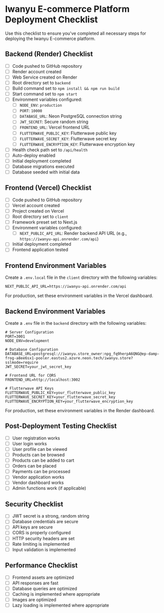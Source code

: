# Iwanyu E-commerce Platform Deployment Checklist

Use this checklist to ensure you've completed all necessary steps for deploying the Iwanyu E-commerce platform.

## Backend (Render) Checklist

- [ ] Code pushed to GitHub repository
- [ ] Render account created
- [ ] Web Service created on Render
- [ ] Root directory set to `backend`
- [ ] Build command set to `npm install && npm run build`
- [ ] Start command set to `npm start`
- [ ] Environment variables configured:
  - [ ] `NODE_ENV`: `production`
  - [ ] `PORT`: `10000`
  - [ ] `DATABASE_URL`: Neon PostgreSQL connection string
  - [ ] `JWT_SECRET`: Secure random string
  - [ ] `FRONTEND_URL`: Vercel frontend URL
  - [ ] `FLUTTERWAVE_PUBLIC_KEY`: Flutterwave public key
  - [ ] `FLUTTERWAVE_SECRET_KEY`: Flutterwave secret key
  - [ ] `FLUTTERWAVE_ENCRYPTION_KEY`: Flutterwave encryption key
- [ ] Health check path set to `/api/health`
- [ ] Auto-deploy enabled
- [ ] Initial deployment completed
- [ ] Database migrations executed
- [ ] Database seeded with initial data

## Frontend (Vercel) Checklist

- [ ] Code pushed to GitHub repository
- [ ] Vercel account created
- [ ] Project created on Vercel
- [ ] Root directory set to `client`
- [ ] Framework preset set to Next.js
- [ ] Environment variables configured:
  - [ ] `NEXT_PUBLIC_API_URL`: Render backend API URL (e.g., `https://iwanyu-api.onrender.com/api`)
- [ ] Initial deployment completed
- [ ] Frontend application tested

## Frontend Environment Variables

Create a `.env.local` file in the `client` directory with the following variables:

```
NEXT_PUBLIC_API_URL=https://iwanyu-api.onrender.com/api
```

For production, set these environment variables in the Vercel dashboard.

## Backend Environment Variables

Create a `.env` file in the `backend` directory with the following variables:

```
# Server Configuration
PORT=3001
NODE_ENV=development

# Database Configuration
DATABASE_URL=postgresql://iwanyu.store_owner:npg_fq9herpA6QNG@ep-damp-frog-a8ee6sx1-pooler.eastus2.azure.neon.tech/iwanyu.store?sslmode=require
JWT_SECRET=your_jwt_secret_key

# Frontend URL for CORS
FRONTEND_URL=http://localhost:3002

# Flutterwave API Keys
FLUTTERWAVE_PUBLIC_KEY=your_flutterwave_public_key
FLUTTERWAVE_SECRET_KEY=your_flutterwave_secret_key
FLUTTERWAVE_ENCRYPTION_KEY=your_flutterwave_encryption_key
```

For production, set these environment variables in the Render dashboard.

## Post-Deployment Testing Checklist

- [ ] User registration works
- [ ] User login works
- [ ] User profile can be viewed
- [ ] Products can be browsed
- [ ] Products can be added to cart
- [ ] Orders can be placed
- [ ] Payments can be processed
- [ ] Vendor application works
- [ ] Vendor dashboard works
- [ ] Admin functions work (if applicable)

## Security Checklist

- [ ] JWT secret is a strong, random string
- [ ] Database credentials are secure
- [ ] API keys are secure
- [ ] CORS is properly configured
- [ ] HTTP security headers are set
- [ ] Rate limiting is implemented
- [ ] Input validation is implemented

## Performance Checklist

- [ ] Frontend assets are optimized
- [ ] API responses are fast
- [ ] Database queries are optimized
- [ ] Caching is implemented where appropriate
- [ ] Images are optimized
- [ ] Lazy loading is implemented where appropriate
